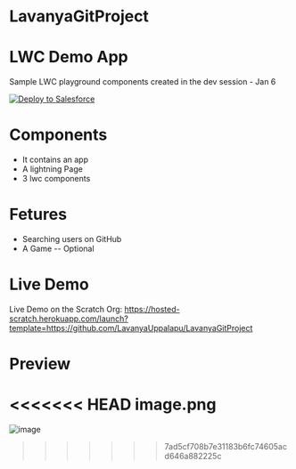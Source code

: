 # LavanyaGitProject

# LWC Demo App
 Sample LWC playground components created in the dev session - Jan 6
 
<a href="https://githubsfdeploy.herokuapp.com">
  <img alt="Deploy to Salesforce"
       src="https://raw.githubusercontent.com/afawcett/githubsfdeploy/master/deploy.png">
</a>

# Components 
 - It contains an app 
 - A lightning Page
 - 3 lwc components 

# Fetures 
 - Searching users on GitHub
 - A Game -- Optional

 
# Live Demo
Live Demo on the Scratch Org: https://hosted-scratch.herokuapp.com/launch?template=https://github.com/LavanyaUppalapu/LavanyaGitProject

# Preview
<<<<<<< HEAD
image.png
=======
![image](https://user-images.githubusercontent.com/121805458/211725405-f62650e5-02a1-4d72-b3c0-b9925668f3ab.png)

>>>>>>> 7ad5cf708b7e31183b6fc74605acd646a882225c




